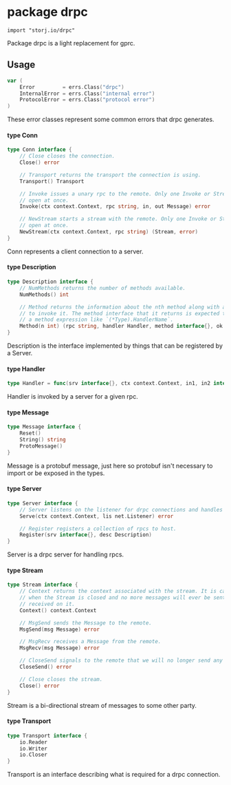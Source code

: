 # package drpc

`import "storj.io/drpc"`

Package drpc is a light replacement for gprc.

## Usage

```go
var (
	Error         = errs.Class("drpc")
	InternalError = errs.Class("internal error")
	ProtocolError = errs.Class("protocol error")
)
```
These error classes represent some common errors that drpc generates.

#### type Conn

```go
type Conn interface {
	// Close closes the connection.
	Close() error

	// Transport returns the transport the connection is using.
	Transport() Transport

	// Invoke issues a unary rpc to the remote. Only one Invoke or Stream may be
	// open at once.
	Invoke(ctx context.Context, rpc string, in, out Message) error

	// NewStream starts a stream with the remote. Only one Invoke or Stream may be
	// open at once.
	NewStream(ctx context.Context, rpc string) (Stream, error)
}
```

Conn represents a client connection to a server.

#### type Description

```go
type Description interface {
	// NumMethods returns the number of methods available.
	NumMethods() int

	// Method returns the information about the nth method along with a handler
	// to invoke it. The method interface that it returns is expected to be
	// a method expression like `(*Type).HandlerName`.
	Method(n int) (rpc string, handler Handler, method interface{}, ok bool)
}
```

Description is the interface implemented by things that can be registered by a
Server.

#### type Handler

```go
type Handler = func(srv interface{}, ctx context.Context, in1, in2 interface{}) (out Message, err error)
```

Handler is invoked by a server for a given rpc.

#### type Message

```go
type Message interface {
	Reset()
	String() string
	ProtoMessage()
}
```

Message is a protobuf message, just here so protobuf isn't necessary to import
or be exposed in the types.

#### type Server

```go
type Server interface {
	// Server listens on the listener for drpc connections and handles them.
	Serve(ctx context.Context, lis net.Listener) error

	// Register registers a collection of rpcs to host.
	Register(srv interface{}, desc Description)
}
```

Server is a drpc server for handling rpcs.

#### type Stream

```go
type Stream interface {
	// Context returns the context associated with the stream. It is canceled
	// when the Stream is closed and no more messages will ever be sent or
	// received on it.
	Context() context.Context

	// MsgSend sends the Message to the remote.
	MsgSend(msg Message) error

	// MsgRecv receives a Message from the remote.
	MsgRecv(msg Message) error

	// CloseSend signals to the remote that we will no longer send any messages.
	CloseSend() error

	// Close closes the stream.
	Close() error
}
```

Stream is a bi-directional stream of messages to some other party.

#### type Transport

```go
type Transport interface {
	io.Reader
	io.Writer
	io.Closer
}
```

Transport is an interface describing what is required for a drpc connection.
